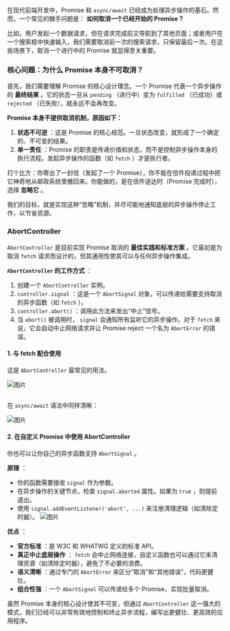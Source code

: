 在现代前端开发中，Promise 和 `async/await` 已经成为处理异步操作的基石。然而，一个常见的棘手问题是： **如何取消一个已经开始的 Promise？**

比如，用户发起一个数据请求，但在请求完成前又导航到了其他页面；或者用户在一个搜索框中快速输入，我们需要取消前一次的搜索请求，只保留最后一次。在这些场景下，取消一个进行中的 Promise 就显得至关重要。

### 核心问题：为什么 Promise 本身不可取消？

首先，我们需要理解 Promise 的核心设计理念。一个 Promise 代表一个异步操作的 **最终结果** 。它的状态一旦从 `pending` （进行中）变为 `fulfilled` （已成功）或 `rejected` （已失败），就永远不会再改变。

**Promise 本身不提供取消机制，原因如下：**

1. **状态不可逆** ：这是 Promise 的核心规范。一旦状态改变，就形成了一个确定的、不可变的结果。
2. **单一责任** ：Promise 的职责是传递价值和状态，而不是控制异步操作本身的执行流程。发起异步操作的函数（如 `fetch` ）才是执行者。

打个比方：你寄出了一封信（发起了一个 Promise），你不能在信件投递过程中把它神奇地从邮政系统里撤回来。你能做的，是在信件送达时（Promise 完成时），选择 **忽略它** 。

我们的目标，就是实现这种“忽略”机制，并尽可能地通知底层的异步操作停止工作，以节省资源。

### AbortController

`AbortController` 是目前实现 Promise 取消的 **最佳实践和标准方案** 。它最初是为取消 `fetch` 请求而设计的，但其通用性使其可以与任何异步操作集成。

**`AbortController` 的工作方式** ：

1. 创建一个 `AbortController` 实例。
2. `controller.signal` ：这是一个 `AbortSignal` 对象，可以传递给需要支持取消的异步函数（如 `fetch` ）。
3. `controller.abort()` ：调用此方法来发出“中止”信号。
4. 当 `abort()` 被调用时， `signal` 会通知所有监听它的异步操作。对于 `fetch` 来说，它会自动中止网络请求并让 Promise reject 一个名为 `AbortError` 的错误。

#### 1\. 与 fetch 配合使用

这是 `AbortController` 最常见的用法。

![图片](https://mmbiz.qpic.cn/sz_mmbiz_png/btsCOHx9LAMdwee30vUSm8nnb7HbwRCjD9ia2HTmhFTb9WGicNHXUjGzJ48A2IpvcshdK8lzNJHTOibFg1xia0jTQg/640?wx_fmt=png&from=appmsg&tp=webp&wxfrom=5&wx_lazy=1)

```js

```

在 `async/await` 语法中同样清晰：

![图片](https://mmbiz.qpic.cn/sz_mmbiz_png/btsCOHx9LAMdwee30vUSm8nnb7HbwRCjPkovY6xsxV77lVFZaQ9iciazxQicHheLDYAWJfF5IyGJ3wFue7Wbrr3pQ/640?wx_fmt=png&from=appmsg&tp=webp&wxfrom=5&wx_lazy=1)

#### 2\. 在自定义 Promise 中使用 AbortController

你也可以让你自己的异步函数支持 `AbortSignal` 。

**原理** ：

- 你的函数需要接收 `signal` 作为参数。
- 在异步操作的关键节点，检查 `signal.aborted` 属性。如果为 `true` ，则提前退出。
- 使用 `signal.addEventListener('abort', ...)` 来注册清理逻辑（如清除定时器）。
![图片](https://mmbiz.qpic.cn/sz_mmbiz_png/btsCOHx9LAMdwee30vUSm8nnb7HbwRCjJJXEdc7x5jYhsres3s90S5iclWNictOXmLibquibnq3kicLLvTWicpXr8GPw/640?wx_fmt=png&from=appmsg&tp=webp&wxfrom=5&wx_lazy=1)

**优点** ：

- **官方标准** ：是 W3C 和 WHATWG 定义的标准 API。
- **真正中止底层操作** ： `fetch` 会中止网络连接，自定义函数也可以通过它来清理资源（如清除定时器），避免了不必要的浪费。
- **语义清晰** ：通过专门的 `AbortError` 来区分“取消”和“其他错误”，代码更健壮。
- **组合性强** ：一个 `AbortSignal` 可以传递给多个 Promise，实现批量取消。

虽然 Promise 本身的核心设计使其不可变，但通过 `AbortController` 这一强大的模式，我们已经可以非常有效地控制和终止异步流程，编写出更健壮、更高效的应用程序。
